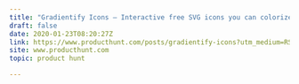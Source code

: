 ```yaml
---
title: "Gradientify Icons — Interactive free SVG icons you can colorize as you wish"
draft: false
date: 2020-01-23T08:20:27Z
link: https://www.producthunt.com/posts/gradientify-icons?utm_medium=RSS&utm_source=hune
site: www.producthunt.com
topic: product hunt  

---
```

